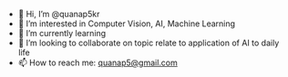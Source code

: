 - 👋 Hi, I’m @quanap5kr
- 👀 I’m interested in Computer Vision, AI, Machine Learning
- 🌱 I’m currently learning 
- 💞️ I’m looking to collaborate on topic relate to application of AI to daily life
- 📫 How to reach me: quanap5@gmail.com

<!---
quanap5kr/quanap5kr is a ✨ special ✨ repository because its `README.md` (this file) appears on your GitHub profile.
You can click the Preview link to take a look at your changes.
--->
